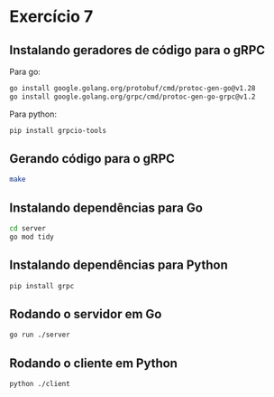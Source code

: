 # Exercício 7

## Instalando geradores de código para o gRPC

Para go:

```bash
go install google.golang.org/protobuf/cmd/protoc-gen-go@v1.28
go install google.golang.org/grpc/cmd/protoc-gen-go-grpc@v1.2
```

Para python:

```bash
pip install grpcio-tools
```

## Gerando código para o gRPC

```bash
make
```

## Instalando dependências para Go

```bash
cd server
go mod tidy
```

## Instalando dependências para Python

```bash
pip install grpc
```

## Rodando o servidor em Go

```bash
go run ./server
```

## Rodando o cliente em Python

```bash
python ./client
```

